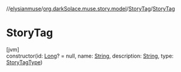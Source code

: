 //[elysianmuse](../../../index.md)/[org.darkSolace.muse.story.model](../index.md)/[StoryTag](index.md)/[StoryTag](-story-tag.md)

# StoryTag

[jvm]\
constructor(id: [Long](https://kotlinlang.org/api/latest/jvm/stdlib/kotlin/-long/index.html)? = null, name: [String](https://kotlinlang.org/api/latest/jvm/stdlib/kotlin/-string/index.html), description: [String](https://kotlinlang.org/api/latest/jvm/stdlib/kotlin/-string/index.html), type: [StoryTagType](../-story-tag-type/index.md))
